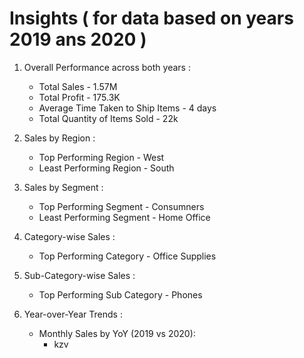 # Insights ( for data based on years 2019 ans 2020 )

1. Overall Performance across both years :
   - Total Sales - 1.57M
   - Total Profit - 175.3K
   - Average Time Taken to Ship Items - 4 days
   - Total Quantity of Items Sold - 22k

2. Sales by Region :
   - Top Performing Region - West
   - Least Performing Region - South

3. Sales by Segment :
   - Top Performing Segment - Consumners
   - Least Performing Segment - Home Office

4. Category-wise Sales :
   - Top Performing Category - Office Supplies

5. Sub-Category-wise Sales :
   - Top Performing Sub Category - Phones

6. Year-over-Year Trends :
   - Monthly Sales by YoY (2019 vs 2020):
     - kzv
